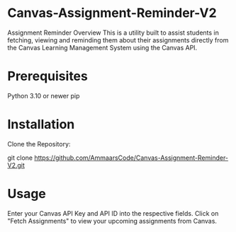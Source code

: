 # Canvas-Assignment-Reminder-V2

Assignment Reminder
Overview
This is a  utility built to assist students in fetching, viewing and reminding them about their assignments directly from the Canvas Learning Management System using the Canvas API.

# Prerequisites
Python 3.10 or newer
pip

# Installation
Clone the Repository:

git clone https://github.com/AmmaarsCode/Canvas-Assignment-Reminder-V2.git

# Usage
Enter your Canvas API Key and API ID into the respective fields.
Click on "Fetch Assignments" to view your upcoming assignments from Canvas.
